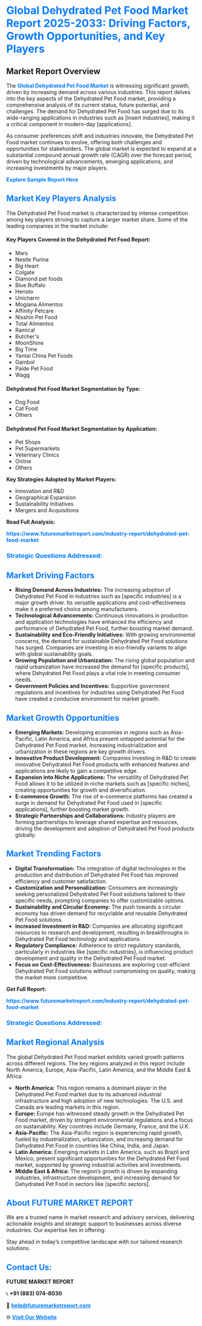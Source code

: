 <h1 style="color: #007BFF;">Global Dehydrated Pet Food Market Report 2025-2033: Driving Factors, Growth Opportunities, and Key Players</h1>

<section id="overview">
<h2>Market Report Overview</h2>
<p>The <a href="https://www.futuremarketreport.com/industry-report/dehydrated-pet-food-market" style="color: #007BFF; text-decoration: none;"><strong>Global Dehydrated Pet Food Market</strong></a> is witnessing significant growth, driven by increasing demand across various industries. This report delves into the key aspects of the Dehydrated Pet Food market, providing a comprehensive analysis of its current status, future potential, and challenges. The demand for Dehydrated Pet Food has surged due to its wide-ranging applications in industries such as [insert industries], making it a critical component in modern-day [applications].</p>
<p>As consumer preferences shift and industries innovate, the Dehydrated Pet Food market continues to evolve, offering both challenges and opportunities for stakeholders. The global market is expected to expand at a substantial compound annual growth rate (CAGR) over the forecast period, driven by technological advancements, emerging applications, and increasing investments by major players.</p>
</section>

<section id="overview">
<p><a href="https://www.futuremarketreport.com/request-sample/reportId=103745" style="color: #007BFF; text-decoration: none;"><strong>Explore Sample Report Here</strong></a></p>
</section>

<section id="key-players">
<h2 style="color: #007BFF;">Market Key Players Analysis</h2>
<p>The Dehydrated Pet Food market is characterized by intense competition among key players striving to capture a larger market share. Some of the leading companies in the market include:</p>
<h4>Key Players Covered in the Dehydrated Pet Food Report:</h4>
<ul><li>Mars</li><li>Nestle Purina</li><li>Big Heart</li><li>Colgate</li><li>Diamond pet foods</li><li>Blue Buffalo</li><li>Heristo</li><li>Unicharm</li><li>Mogiana Alimentos</li><li>Affinity Petcare</li><li>Nisshin Pet Food</li><li>Total Alimentos</li><li>Ramical</li><li>Butcher&#039;s</li><li>MoonShine</li><li>Big Time</li><li>Yantai China Pet Foods</li><li>Gambol</li><li>Paide Pet Food</li><li>Wagg</li></ul>
<h4>Dehydrated Pet Food Market Segmentation by Type:</h4>
<ul><li>Dog Food</li><li>Cat Food</li><li>Others</li></ul>

<h4>Dehydrated Pet Food Market Segmentation by Application:</h4>
<ul><li>Pet Shops</li><li>Pet Supermarkets</li><li>Veterinary Clinics</li><li>Online</li><li>Others</li></ul>
<p><strong>Key Strategies Adopted by Market Players:</strong></p>
<ul>
<li>Innovation and R&D</li>
<li>Geographical Expansion</li>
<li>Sustainability Initiatives</li>
<li>Mergers and Acquisitions</li>
</ul>
</section>

<section>
<p><strong>Read Full Analysis: </strong></p><a href="https://www.futuremarketreport.com/industry-report/dehydrated-pet-food-market" style="color: #007BFF; text-decoration: none;"><strong>https://www.futuremarketreport.com/industry-report/dehydrated-pet-food-market</strong></a>
<h3 style="color: #007BFF;">Strategic Questions Addressed:</h3>
</section>

<section id="driving-factors">
<h2 style="color: #007BFF;">Market Driving Factors</h2>
<ul>
<li><strong>Rising Demand Across Industries:</strong> The increasing adoption of Dehydrated Pet Food in industries such as [specific industries] is a major growth driver. Its versatile applications and cost-effectiveness make it a preferred choice among manufacturers.</li>
<li><strong>Technological Advancements:</strong> Continuous innovations in production and application technologies have enhanced the efficiency and performance of Dehydrated Pet Food, further boosting market demand.</li>
<li><strong>Sustainability and Eco-Friendly Initiatives:</strong> With growing environmental concerns, the demand for sustainable Dehydrated Pet Food solutions has surged. Companies are investing in eco-friendly variants to align with global sustainability goals.</li>
<li><strong>Growing Population and Urbanization:</strong> The rising global population and rapid urbanization have increased the demand for [specific products], where Dehydrated Pet Food plays a vital role in meeting consumer needs.</li>
<li><strong>Government Policies and Incentives:</strong> Supportive government regulations and incentives for industries using Dehydrated Pet Food have created a conducive environment for market growth.</li>
</ul>
</section>

<section id="growth-opportunities">
<h2 style="color: #007BFF;">Market Growth Opportunities</h2>
<ul>
<li><strong>Emerging Markets:</strong> Developing economies in regions such as Asia-Pacific, Latin America, and Africa present untapped potential for the Dehydrated Pet Food market. Increasing industrialization and urbanization in these regions are key growth drivers.</li>
<li><strong>Innovative Product Development:</strong> Companies investing in R&D to create innovative Dehydrated Pet Food products with enhanced features and applications are likely to gain a competitive edge.</li>
<li><strong>Expansion into Niche Applications:</strong> The versatility of Dehydrated Pet Food allows it to be utilized in niche markets such as [specific niches], creating opportunities for growth and diversification.</li>
<li><strong>E-commerce Growth:</strong> The rise of e-commerce platforms has created a surge in demand for Dehydrated Pet Food used in [specific applications], further boosting market growth.</li>
<li><strong>Strategic Partnerships and Collaborations:</strong> Industry players are forming partnerships to leverage shared expertise and resources, driving the development and adoption of Dehydrated Pet Food products globally.</li>
</ul>
</section>

<section id="trending-factors">
<h2 style="color: #007BFF;">Market Trending Factors</h2>
<ul>
<li><strong>Digital Transformation:</strong> The integration of digital technologies in the production and distribution of Dehydrated Pet Food has improved efficiency and customer satisfaction.</li>
<li><strong>Customization and Personalization:</strong> Consumers are increasingly seeking personalized Dehydrated Pet Food solutions tailored to their specific needs, prompting companies to offer customizable options.</li>
<li><strong>Sustainability and Circular Economy:</strong> The push towards a circular economy has driven demand for recyclable and reusable Dehydrated Pet Food solutions.</li>
<li><strong>Increased Investment in R&D:</strong> Companies are allocating significant resources to research and development, resulting in breakthroughs in Dehydrated Pet Food technology and applications.</li>
<li><strong>Regulatory Compliance:</strong> Adherence to strict regulatory standards, particularly in industries like [specific industries], is influencing product development and quality in the Dehydrated Pet Food market.</li>
<li><strong>Focus on Cost-Effectiveness:</strong> Businesses are exploring cost-efficient Dehydrated Pet Food solutions without compromising on quality, making the market more competitive.</li>
</ul>
</section>

<section>
<p><strong>Get Full Report: </strong></p><a href="https://www.futuremarketreport.com/industry-report/dehydrated-pet-food-market" style="color: #007BFF; text-decoration: none;"><strong>https://www.futuremarketreport.com/industry-report/dehydrated-pet-food-market</strong></a>
<h3 style="color: #007BFF;">Strategic Questions Addressed:</h3>
</section>


<section id="regional-analysis">
<h2 style="color: #007BFF;">Market Regional Analysis</h2>
<p>The global Dehydrated Pet Food market exhibits varied growth patterns across different regions. The key regions analyzed in this report include North America, Europe, Asia-Pacific, Latin America, and the Middle East & Africa:</p>
<ul>
<li><strong>North America:</strong> This region remains a dominant player in the Dehydrated Pet Food market due to its advanced industrial infrastructure and high adoption of new technologies. The U.S. and Canada are leading markets in this region.</li>
<li><strong>Europe:</strong> Europe has witnessed steady growth in the Dehydrated Pet Food market, driven by stringent environmental regulations and a focus on sustainability. Key countries include Germany, France, and the U.K.</li>
<li><strong>Asia-Pacific:</strong> The Asia-Pacific region is experiencing rapid growth, fueled by industrialization, urbanization, and increasing demand for Dehydrated Pet Food in countries like China, India, and Japan.</li>
<li><strong>Latin America:</strong> Emerging markets in Latin America, such as Brazil and Mexico, present significant opportunities for the Dehydrated Pet Food market, supported by growing industrial activities and investments.</li>
<li><strong>Middle East & Africa:</strong> The region’s growth is driven by expanding industries, infrastructure development, and increasing demand for Dehydrated Pet Food in sectors like [specific sectors].</li>
</ul>
</section>

<footer>
<h2 style="color: #007BFF;">About FUTURE MARKET REPORT</h2>
<p>We are a trusted name in market research and advisory services, delivering actionable insights and strategic support to businesses across diverse industries. Our expertise lies in offering:</p>

<p>Stay ahead in today’s competitive landscape with our tailored research solutions.</p>

<h2 style="color: #007BFF;">Contact Us:</h2>
<p><strong>FUTURE MARKET REPORT</strong></p>
<p>📞 <strong>+91 (883) 074-8030</strong></p>
<p>📧 <strong><a href="mailto:help@futuremarketreport.com" style="color: #007BFF;">help@futuremarketreport.com</a></strong></p>
<p>🌐 <strong><a href="https://www.futuremarketreport.com/" style="color: #007BFF;">Visit Our Website</a></strong></p>
</footer>